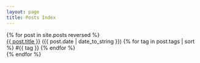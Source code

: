 ```yaml
---
layout: page
title: Posts Index
---
```


<div class="posts">
    {% for post in site.posts reversed %}
        <div class="index-post">
        <a href="{{ post.url }}">{{ post.title }}</a>
        ({{ post.date | date_to_string }})
        {% for tag in post.tags | sort %}
            #{{ tag }}
        {% endfor %}
        </div>
    {% endfor %}
</div>